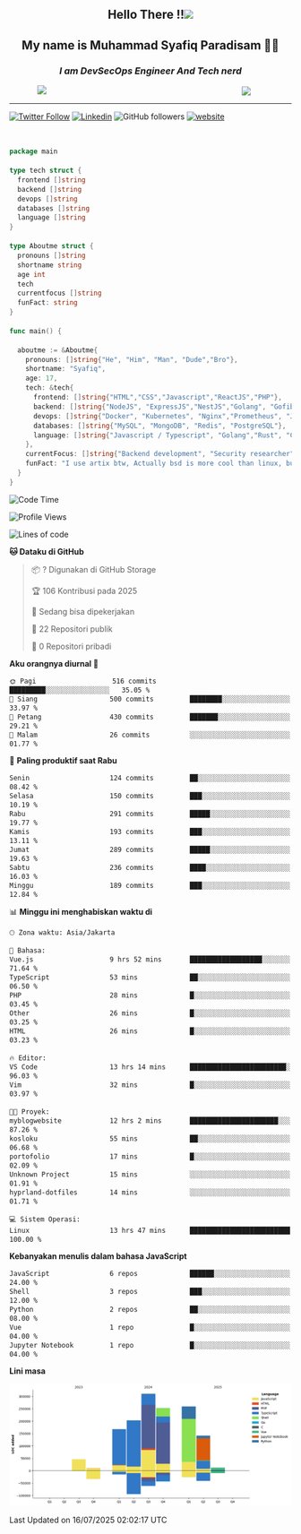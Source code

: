 <h2 align="center">

Hello There !!<img src="https://media.giphy.com/media/12oufCB0MyZ1Go/giphy.gif" width="50"></h2>

<h2 align="center">My name is Muhammad Syafiq Paradisam 👋👋</h2>

<h3 align="center"><em>I am DevSecOps Engineer And Tech nerd
</em></h3>

<img align="left" style="margin-left: 50px" src="https://static.zerochan.net/Alina.Clover.1024.4345060.webp" width="315"/>

<img align="center" style="margin-left: 50px" src="https://i.pinimg.com/736x/69/82/aa/6982aafd816ea48f48d0639c7797915c.jpg" width=250/>

<hr/>

[![Twitter Follow](https://img.shields.io/twitter/follow/misteranmol?label=Follow)](https://x.com/FikkzOutfit)
[![Linkedin](https://img.shields.io/badge/-syafiq-blue?style=square&logo=Linkedin&logoColor=white&link=https://www.linkedin.com/in/syafiq-paradisam/)](https://id.linkedin.com/in/syafiq-paradisam-b72749258)
![GitHub followers](https://img.shields.io/github/followers/syafiqparadisam?label=Follower&style=social)
[![website](https://img.shields.io/badge/Website-46a2f1.svg?&style=flat-square&logo=Google-Chrome&logoColor=white&link=https://anmolsingh.me/)](https://syafiq-paradisam.my.id)

<br/>

```go
package main

type tech struct {
  frontend []string
  backend []string
  devops []string
  databases []string
  language []string
}

type Aboutme struct {
  pronouns []string
  shortname string
  age int
  tech
  currentfocus []string
  funFact: string
}

func main() {

  aboutme := &Aboutme{
    pronouns: []string{"He", "Him", "Man", "Dude","Bro"},
    shortname: "Syafiq",
    age: 17,
    tech: &tech{
      frontend: []string{"HTML","CSS","Javascript","ReactJS","PHP"},
      backend: []string{"NodeJS", "ExpressJS","NestJS","Golang", "Gofiber", "Actixweb", "PHP", "Laravel", "Flask"},
      devops: []string{"Docker", "Kubernetes", "Nginx","Prometheus", "Jaeger", "Grafana", "Linux", "CI / CD"},
      databases: []string{"MySQL", "MongoDB", "Redis", "PostgreSQL"},
      language: []string{"Javascript / Typescript", "Golang","Rust", "C", "PHP","C++"}
    },
    currentFocus: []string{"Backend development", "Security researcher", "Blue team security","DevSecOps engineer"},
    funFact: "I use artix btw, Actually bsd is more cool than linux, but i can't use it because software issue, I am weaboo but not too much"
  }
}

```

<!--START_SECTION:waka-->
![Code Time](http://img.shields.io/badge/Code%20Time-369%20hrs%206%20mins-blue)

![Profile Views](http://img.shields.io/badge/Profil%20dilihat-8-blue)

![Lines of code](https://img.shields.io/badge/Sejak%20Hello%20World%20aku%20telah%20menulis-1.4%20million%20baris%20kode-blue)

**🐱 Dataku di GitHub** 

> 📦 ? Digunakan di GitHub Storage 
 > 
> 🏆 106 Kontribusi pada 2025
 > 
> 💼 Sedang bisa dipekerjakan
 > 
> 📜 22 Repositori publik 
 > 
> 🔑 0 Repositori pribadi 
 > 
**Aku orangnya diurnal 🐤** 

```text
🌞 Pagi                   516 commits         █████████░░░░░░░░░░░░░░░░   35.05 % 
🌆 Siang                  500 commits         ████████░░░░░░░░░░░░░░░░░   33.97 % 
🌃 Petang                 430 commits         ███████░░░░░░░░░░░░░░░░░░   29.21 % 
🌙 Malam                  26 commits          ░░░░░░░░░░░░░░░░░░░░░░░░░   01.77 % 
```
📅 **Paling produktif saat Rabu** 

```text
Senin                    124 commits         ██░░░░░░░░░░░░░░░░░░░░░░░   08.42 % 
Selasa                   150 commits         ███░░░░░░░░░░░░░░░░░░░░░░   10.19 % 
Rabu                     291 commits         █████░░░░░░░░░░░░░░░░░░░░   19.77 % 
Kamis                    193 commits         ███░░░░░░░░░░░░░░░░░░░░░░   13.11 % 
Jumat                    289 commits         █████░░░░░░░░░░░░░░░░░░░░   19.63 % 
Sabtu                    236 commits         ████░░░░░░░░░░░░░░░░░░░░░   16.03 % 
Minggu                   189 commits         ███░░░░░░░░░░░░░░░░░░░░░░   12.84 % 
```


📊 **Minggu ini menghabiskan waktu di** 

```text
🕑︎ Zona waktu: Asia/Jakarta

💬 Bahasa: 
Vue.js                   9 hrs 52 mins       ██████████████████░░░░░░░   71.64 % 
TypeScript               53 mins             ██░░░░░░░░░░░░░░░░░░░░░░░   06.50 % 
PHP                      28 mins             █░░░░░░░░░░░░░░░░░░░░░░░░   03.45 % 
Other                    26 mins             █░░░░░░░░░░░░░░░░░░░░░░░░   03.25 % 
HTML                     26 mins             █░░░░░░░░░░░░░░░░░░░░░░░░   03.23 % 

🔥 Editor: 
VS Code                  13 hrs 14 mins      ████████████████████████░   96.03 % 
Vim                      32 mins             █░░░░░░░░░░░░░░░░░░░░░░░░   03.97 % 

🐱‍💻 Proyek: 
myblogwebsite            12 hrs 2 mins       ██████████████████████░░░   87.26 % 
kosloku                  55 mins             ██░░░░░░░░░░░░░░░░░░░░░░░   06.68 % 
portofolio               17 mins             █░░░░░░░░░░░░░░░░░░░░░░░░   02.09 % 
Unknown Project          15 mins             ░░░░░░░░░░░░░░░░░░░░░░░░░   01.91 % 
hyprland-dotfiles        14 mins             ░░░░░░░░░░░░░░░░░░░░░░░░░   01.71 % 

💻 Sistem Operasi: 
Linux                    13 hrs 47 mins      █████████████████████████   100.00 % 
```

**Kebanyakan menulis dalam bahasa JavaScript** 

```text
JavaScript               6 repos             ██████░░░░░░░░░░░░░░░░░░░   24.00 % 
Shell                    3 repos             ███░░░░░░░░░░░░░░░░░░░░░░   12.00 % 
Python                   2 repos             ██░░░░░░░░░░░░░░░░░░░░░░░   08.00 % 
Vue                      1 repo              █░░░░░░░░░░░░░░░░░░░░░░░░   04.00 % 
Jupyter Notebook         1 repo              █░░░░░░░░░░░░░░░░░░░░░░░░   04.00 % 
```



**Lini masa**

![Lines of Code chart](https://raw.githubusercontent.com/syafiqparadisam/syafiqparadisam/master/assets/bar_graph.png)


 Last Updated on 16/07/2025 02:02:17 UTC
<!--END_SECTION:waka-->
